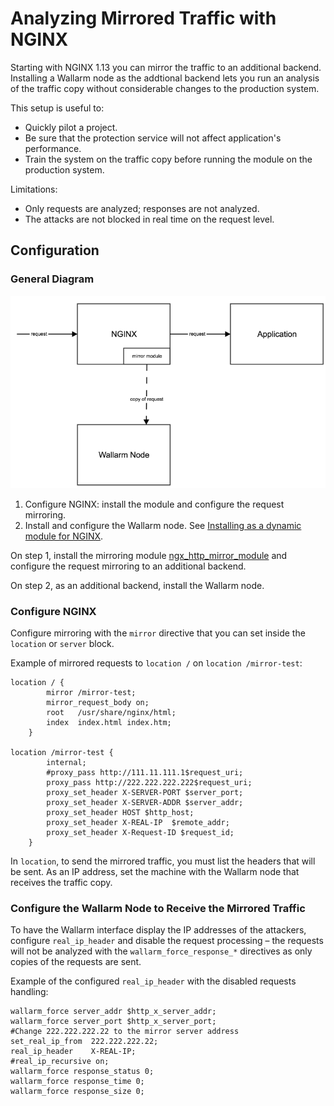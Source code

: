 # Analyzing Mirrored Traffic with NGINX

Starting with NGINX 1.13 you can mirror the traffic to an additional backend. Installing a Wallarm node as the addtional backend lets you run an analysis of the traffic copy without considerable changes to the production system.

This setup is useful to:

* Quickly pilot a project.
* Be sure that the protection service will not affect application's performance.
* Train the system on the traffic copy before running the module on the production system.

Limitations:

* Only requests are analyzed; responses are not analyzed.
* The attacks are not blocked in real time on the request level.

## Configuration

### General Diagram

![!](../images/mirror-traffic-en.png)

1. Configure NGINX: install the module and configure the request mirroring.
2. Install and configure the Wallarm node. See [Installing as a dynamic module for NGINX](../waf-installation/nginx/dynamic-module.md).

On step 1, install the mirroring module [ngx_http_mirror_module](https://nginx.org/en/docs/http/ngx_http_mirror_module.html) and configure the request mirroring to an additional backend.

On step 2, as an additional backend, install the Wallarm node.

### Configure NGINX

Configure mirroring with the `mirror` directive that you can set inside the `location` or `server` block.

Example of mirrored requests to `location /` on `location /mirror-test`:

```
location / {
        mirror /mirror-test;
        mirror_request_body on;
        root   /usr/share/nginx/html;
        index  index.html index.htm; 
    }
    
location /mirror-test {
        internal;
        #proxy_pass http://111.11.111.1$request_uri;
        proxy_pass http://222.222.222.222$request_uri;
        proxy_set_header X-SERVER-PORT $server_port;
        proxy_set_header X-SERVER-ADDR $server_addr;
        proxy_set_header HOST $http_host;
        proxy_set_header X-REAL-IP  $remote_addr;
        proxy_set_header X-Request-ID $request_id;
    }
```

In `location`, to send the mirrored traffic, you must list the headers that will be sent. As an IP address, set the machine with the Wallarm node that receives the traffic copy.

### Configure the Wallarm Node to Receive the Mirrored Traffic

To have the Wallarm interface display the IP addresses of the attackers, configure `real_ip_header` and disable the request processing – the requests will not be analyzed with the `wallarm_force_response_*` directives as only copies of the requests are sent.

Example of the configured `real_ip_header` with the disabled requests handling:

```
wallarm_force server_addr $http_x_server_addr;
wallarm_force server_port $http_x_server_port;
#Change 222.222.222.22 to the mirror server address
set_real_ip_from  222.222.222.22;
real_ip_header    X-REAL-IP;
#real_ip_recursive on;
wallarm_force response_status 0;
wallarm_force response_time 0;
wallarm_force response_size 0;
```